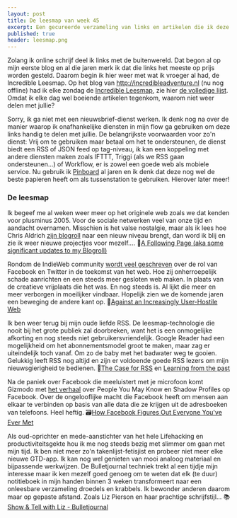 ```yaml
---
layout: post
title: De leesmap van week 45
excerpt: Een gecureerde verzameling van links en artikelen die ik deze week las
published: true
header: leesmap.png
---
```


Zolang ik online schrijf deel ik links met de buitenwereld. Dat begon al op mijn eerste blog en al die jaren merk ik dat die links het meeste op prijs worden gesteld. Daarom begin ik hier weer met wat ik vroeger al had, de Incredible Leesmap. Op het blog van http://incredibleadventure.nl (nu nog offline) had ik elke zondag de [Incredible Leesmap][1], zie hier [de volledige lijst][2]. Omdat ik elke dag wel boeiende artikelen tegenkom, waarom niet weer delen met jullie? 

Sorry, ik ga niet met een nieuwsbrief-dienst werken. Ik denk nog na over de manier waarop ik onafhankelijke diensten in mijn flow ga gebruiken om deze links handig te delen met jullie. De belangrijkste voorwaarden voor zo'n dienst: Vrij om te gebruiken maar betaal om het te ondersteunen, de dienst biedt een RSS of JSON feed op tag-niveau, ik kan een koppeling met andere diensten maken zoals IFTTT, Triggi (als we RSS gaan ondersteunen...) of Workflow, er is zowel een goede web als mobiele service. 
Nu gebruik ik [Pinboard][3] al jaren en ik denk dat deze nog wel de beste papieren heeft om als tussenstation te gebruiken.  Hierover later meer!

### De leesmap

Ik begeef me al weken weer meer op het originele web zoals we dat kenden voor plusminus 2005. Voor de sociale netwerken veel van onze tijd en aandacht overnamen. Misschien is het valse nostalgie, maar als ik lees hoe Chris Aldrich [zijn blogroll][4] naar een nieuw niveau brengt, dan word ik blij en zie ik weer nieuwe projectjes voor mezelf....
📖[A Following Page (aka some significant updates to my Blogroll)][5]

Rondom de IndieWeb community [wordt veel geschreven][6] over de rol van Facebook en Twitter in de toekomst van het web. Hoe zij onherroepelijk schade aanrichten en een steeds meer gesloten web maken. In plaats van de creatieve vrijplaats die het was. En nog steeds is. Al lijkt die meer en meer verborgen in moeilijker vindbaar. Hopelijk zien we de komende jaren een beweging de andere kant op. 
🔦[Against an Increasingly User-Hostile Web][7]

Ik ben weer terug bij mijn oude liefde RSS. De leesmap-technologie die nooit bij het grote publiek zal doorbreken, want het is een onmogelijke afkorting en nog steeds niet gebruikersvriendelijk. Google Reader had een mogelijkheid om het abonnementsmodel groot te maken, maar zag er uiteindelijk toch vanaf. Om zo de baby met het badwater weg te gooien. Gelukkig leeft RSS nog altijd en zijn er voldoende goede RSS lezers om mijn nieuwsgierigheid te bedienen.
📰[The Case for RSS][8] en [Learning from the past][9]

Na de paniek over Facebook die meeluistert met je microfoon komt Gizmodo met  [het verhaal][10] over People You May Know en Shadow Profiles op Facebook. Over de ongelooflijke macht die Facebook heeft om mensen aan elkaar te verbinden op basis van alle data die ze krijgen uit de adresboeken van telefoons. Heel heftig. 
🗃[How Facebook Figures Out Everyone You've Ever Met][11]


Als oud-oprichter en mede-aanstichter van het hele Lifehacking en productiviteitsgekte hou ik me nog steeds bezig met slimmer om gaan met mijn tijd. Ik ben niet meer zo'n takenlijst-fetisjist en probeer niet meer elke nieuwe GTD-app. Ik kan nog wel genieten van mooi analoog materiaal en bijpassende werkwijzen. De Bulletjournal techniek trekt al een tijdje mijn interesse maar ik ken mezelf goed genoeg om te weten dat elk (te duur) notitieboek in mijn handen binnen 3 weken transformeert naar een onleesbare verzameling droedels en krabbels. Ik bewonder anderen daarom maar op gepaste afstand. Zoals Liz Pierson en haar prachtige schrijfstijl...
📚[Show & Tell with Liz - Bulletjournal][12]



[1]:	https://web.archive.org/web/20140614065029/http://incredibleadventure.nl:80/2013/12/de-incredible-leesmap-52
[2]:	https://web.archive.org/web/20140815183724/http://incredibleadventure.nl/tag/leesvoer/
[3]:	https://pinboard.in/u:frankmeeuwsen
[4]:	http://boffosocko.com/2017/11/10/a-following-page/
[5]:	http://boffosocko.com/2017/11/10/a-following-page/
[6]:	https://www.neustadt.fr/essays/against-a-user-hostile-web/
[7]:	https://www.neustadt.fr/essays/against-a-user-hostile-web/
[8]:	https://www.macsparky.com/blog/2017/11/the-case-for-rss
[9]:	https://colinwalker.blog/2017/11/12/learning-from-the-past/
[10]:	https://gizmodo.com/how-facebook-figures-out-everyone-youve-ever-met-1819822691
[11]:	https://gizmodo.com/how-facebook-figures-out-everyone-youve-ever-met-1819822691
[12]:	http://bulletjournal.com/show-tell-liz/